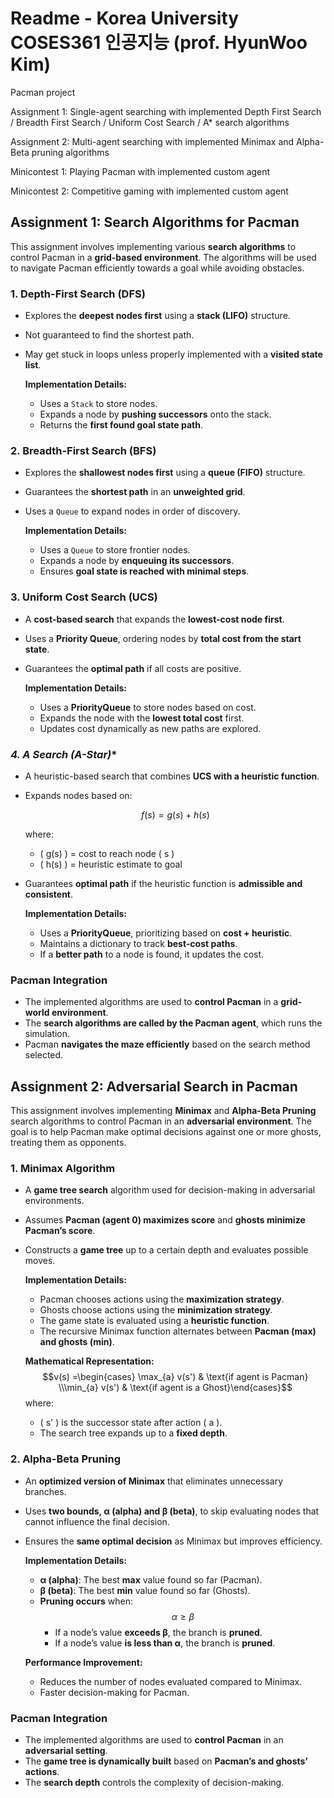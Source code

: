 # **Readme - Korea University COSES361 인공지능 (prof. HyunWoo Kim)**
Pacman project

Assignment 1: Single-agent searching with implemented Depth First Search / Breadth First Search / Uniform Cost Search / A* search algorithms

Assignment 2: Multi-agent searching with implemented Minimax and Alpha-Beta pruning algorithms

Minicontest 1: Playing Pacman with implemented custom agent

Minicontest 2: Competitive gaming with implemented custom agent

## **Assignment 1: Search Algorithms for Pacman**
This assignment involves implementing various **search algorithms** to control Pacman in a **grid-based environment**. The algorithms will be used to navigate Pacman efficiently towards a goal while avoiding obstacles.

### **1. Depth-First Search (DFS)**
- Explores the **deepest nodes first** using a **stack (LIFO)** structure.
- Not guaranteed to find the shortest path.
- May get stuck in loops unless properly implemented with a **visited state list**.

  **Implementation Details:**
  - Uses a `Stack` to store nodes.
  - Expands a node by **pushing successors** onto the stack.
  - Returns the **first found goal state path**.

### **2. Breadth-First Search (BFS)**
- Explores the **shallowest nodes first** using a **queue (FIFO)** structure.
- Guarantees the **shortest path** in an **unweighted grid**.
- Uses a `Queue` to expand nodes in order of discovery.

  **Implementation Details:**
  - Uses a `Queue` to store frontier nodes.
  - Expands a node by **enqueuing its successors**.
  - Ensures **goal state is reached with minimal steps**.

### **3. Uniform Cost Search (UCS)**
- A **cost-based search** that expands the **lowest-cost node first**.
- Uses a **Priority Queue**, ordering nodes by **total cost from the start state**.
- Guarantees the **optimal path** if all costs are positive.

  **Implementation Details:**
  - Uses a **PriorityQueue** to store nodes based on cost.
  - Expands the node with the **lowest total cost** first.
  - Updates cost dynamically as new paths are explored.

### **4. A* Search (A-Star)**
- A heuristic-based search that combines **UCS with a heuristic function**.
- Expands nodes based on:
  
  $$f(s) = g(s) + h(s)$$

  where:
  - \( g(s) \) = cost to reach node \( s \)
  - \( h(s) \) = heuristic estimate to goal
- Guarantees **optimal path** if the heuristic function is **admissible and consistent**.

  **Implementation Details:**
  - Uses a **PriorityQueue**, prioritizing based on **cost + heuristic**.
  - Maintains a dictionary to track **best-cost paths**.
  - If a **better path** to a node is found, it updates the cost.

### **Pacman Integration**
- The implemented algorithms are used to **control Pacman** in a **grid-world environment**.
- The **search algorithms are called by the Pacman agent**, which runs the simulation.
- Pacman **navigates the maze efficiently** based on the search method selected.

## **Assignment 2: Adversarial Search in Pacman**
This assignment involves implementing **Minimax** and **Alpha-Beta Pruning** search algorithms to control Pacman in an **adversarial environment**. The goal is to help Pacman make optimal decisions against one or more ghosts, treating them as opponents.

### **1. Minimax Algorithm**
- A **game tree search** algorithm used for decision-making in adversarial environments.
- Assumes **Pacman (agent 0) maximizes score** and **ghosts minimize Pacman’s score**.
- Constructs a **game tree** up to a certain depth and evaluates possible moves.

  **Implementation Details:**
  - Pacman chooses actions using the **maximization strategy**.
  - Ghosts choose actions using the **minimization strategy**.
  - The game state is evaluated using a **heuristic function**.
  - The recursive Minimax function alternates between **Pacman (max) and ghosts (min)**.

  **Mathematical Representation:**
  $$v(s) =\begin{cases} \max_{a} v(s') & \text{if agent is Pacman} \\\min_{a} v(s') & \text{if agent is a Ghost}\end{cases}$$
  where:
  - \( s' \) is the successor state after action \( a \).
  - The search tree expands up to a **fixed depth**.

### **2. Alpha-Beta Pruning**
- An **optimized version of Minimax** that eliminates unnecessary branches.
- Uses **two bounds, α (alpha) and β (beta)**, to skip evaluating nodes that cannot influence the final decision.
- Ensures the **same optimal decision** as Minimax but improves efficiency.

  **Implementation Details:**
  - **α (alpha)**: The best **max** value found so far (Pacman).
  - **β (beta)**: The best **min** value found so far (Ghosts).
  - **Pruning occurs** when:
    $$\alpha \geq \beta$$
    - If a node’s value **exceeds β**, the branch is **pruned**.
    - If a node’s value **is less than α**, the branch is **pruned**.

  **Performance Improvement:**
  - Reduces the number of nodes evaluated compared to Minimax.
  - Faster decision-making for Pacman.

### **Pacman Integration**
- The implemented algorithms are used to **control Pacman** in an **adversarial setting**.
- The **game tree is dynamically built** based on **Pacman’s and ghosts’ actions**.
- The **search depth** controls the complexity of decision-making.
